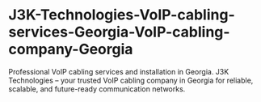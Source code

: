 # J3K-Technologies-VoIP-cabling-services-Georgia-VoIP-cabling-company-Georgia
Professional VoIP cabling services and installation in Georgia. J3K Technologies – your trusted VoIP cabling company in Georgia for reliable, scalable, and future-ready communication networks.
